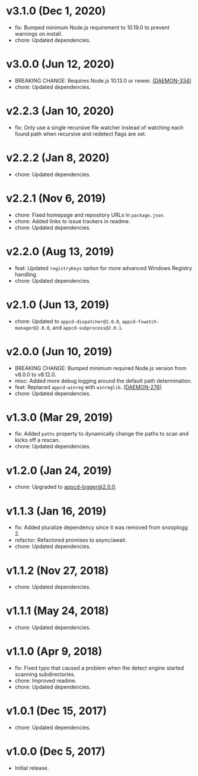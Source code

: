 # v3.1.0 (Dec 1, 2020)

 * fix: Bumped minimum Node.js requirement to 10.19.0 to prevent warnings on install.
 * chore: Updated dependencies.

# v3.0.0 (Jun 12, 2020)

 * BREAKING CHANGE: Requires Node.js 10.13.0 or newer.
   [(DAEMON-334)](https://jira.appcelerator.org/browse/DAEMON-334)
 * chore: Updated dependencies.

# v2.2.3 (Jan 10, 2020)

 * fix: Only use a single recursive file watcher instead of watching each found path when recursive
   and redetect flags are set.

# v2.2.2 (Jan 8, 2020)

 * chore: Updated dependencies.

# v2.2.1 (Nov 6, 2019)

 * chore: Fixed homepage and repository URLs in `package.json`.
 * chore: Added links to issue trackers in readme.
 * chore: Updated dependencies.

# v2.2.0 (Aug 13, 2019)

 * feat: Updated `registryKeys` option for more advanced Windows Registry handling.
 * chore: Updated dependencies.

# v2.1.0 (Jun 13, 2019)

 * chore: Updated to `appcd-dispatcher@2.0.0`, `appcd-fswatch-manager@2.0.0`, and
   `appcd-subprocess@2.0.1`.

# v2.0.0 (Jun 10, 2019)

 * BREAKING CHANGE: Bumped minimum required Node.js version from v8.0.0 to v8.12.0.
 * misc: Added more debug logging around the default path determination.
 * feat: Replaced `appcd-winreg` with `winreglib`.
   [(DAEMON-276)](https://jira.appcelerator.org/browse/DAEMON-276)
 * chore: Updated dependencies.

# v1.3.0 (Mar 29, 2019)

 * fix: Added `paths` property to dynamically change the paths to scan and kicks off a rescan.
 * chore: Updated dependencies.

# v1.2.0 (Jan 24, 2019)

 * chore: Upgraded to appcd-logger@2.0.0.

# v1.1.3 (Jan 16, 2019)

 * fix: Added pluralize dependency since it was removed from snooplogg 2.
 * refactor: Refactored promises to async/await.
 * chore: Updated dependencies.

# v1.1.2 (Nov 27, 2018)

 * chore: Updated dependencies.

# v1.1.1 (May 24, 2018)

 * chore: Updated dependencies.

# v1.1.0 (Apr 9, 2018)

 * fix: Fixed typo that caused a problem when the detect engine started scanning subdirectories.
 * chore: Improved readme.
 * chore: Updated dependencies.

# v1.0.1 (Dec 15, 2017)

 * chore: Updated dependencies.

# v1.0.0 (Dec 5, 2017)

 - Initial release.
